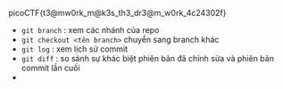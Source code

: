
picoCTF{t3@mw0rk_m@k3s_th3_dr3@m_w0rk_4c24302f}


+ `git branch` : xem các nhánh của repo
+ `git checkout <tên branch>` chuyển sang branch khác
+ `git log` : xem lịch sử commit
+ `git diff` : so sánh sự khác biệt phiên bản đã chỉnh sửa và phiên bản commit lần cuối
+ 